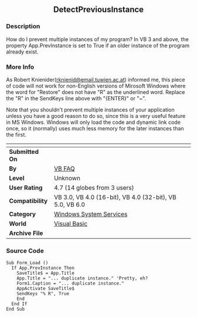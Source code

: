 ﻿<div align="center">

## DetectPreviousInstance


</div>

### Description

How do I prevent multiple instances of my program? In VB 3 and above, the property App.PrevInstance is set to True if an older instance of the program already exist.
 
### More Info
 
As Robert Knienider(rknienid@email.tuwien.ac.at) informed me, this piece of code will not work for non-English versions of Mirosoft Windows where the word for "Restore" does not have "R" as the underlined word. Replace the "R" in the SendKeys line above with "{ENTER}" or "~".

Note that you shouldn't prevent multiple instances of your application unless you have a good reason to do so, since this is a very useful feature in MS Windows. Windows will only load the code and dynamic link code once, so it (normally) uses much less memory for the later instances than the first.


<span>             |<span>
---                |---
**Submitted On**   |
**By**             |[VB FAQ](https://github.com/Planet-Source-Code/PSCIndex/blob/master/ByAuthor/vb-faq.md)
**Level**          |Unknown
**User Rating**    |4.7 (14 globes from 3 users)
**Compatibility**  |VB 3\.0, VB 4\.0 \(16\-bit\), VB 4\.0 \(32\-bit\), VB 5\.0, VB 6\.0
**Category**       |[Windows System Services](https://github.com/Planet-Source-Code/PSCIndex/blob/master/ByCategory/windows-system-services__1-35.md)
**World**          |[Visual Basic](https://github.com/Planet-Source-Code/PSCIndex/blob/master/ByWorld/visual-basic.md)
**Archive File**   |[](https://github.com/Planet-Source-Code/vb-faq-detectpreviousinstance__1-74/archive/master.zip)





### Source Code

```
Sub Form_Load ()
  If App.PrevInstance Then
    SaveTitle$ = App.Title
    App.Title = "... duplicate instance." 'Pretty, eh?
    Form1.Caption = "... duplicate instance."
    AppActivate SaveTitle$
    SendKeys "% R", True
    End
  End If
End Sub
```

